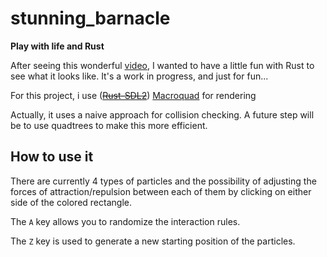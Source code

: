 # stunning_barnacle
**Play with life and Rust**


After seeing this wonderful [video](https://www.youtube.com/watch?v=0Kx4Y9TVMGg&t=455s), I wanted to have a little fun with Rust to see what it looks like.
It's a work in progress, and just for fun...

For this project, i use (~~[Rust-SDL2](https://github.com/Rust-SDL2/rust-sdl2)~~) [Macroquad](https://macroquad.rs) for rendering

Actually, it uses a naive approach for collision checking. A future step will be to use quadtrees to make this more efficient.

## How to use it
There are currently 4 types of particles and the possibility of adjusting the forces of attraction/repulsion between each of them by clicking on either side of the colored rectangle.

The `A` key allows you to randomize the interaction rules.

The `Z` key is used to generate a new starting position of the particles.
